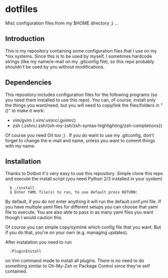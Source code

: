 # dotfiles

Misc configuration files from my $HOME directory ;) ...

## Introduction

This is my repository containing some configuration files that I use on my *nix systems. Since this is to be used by myself, I sometimes hardcode strings (like my name/e-mail on my .gitconfig file), so this repo probably shouldn't be used by you without modifications.

## Dependencies

This repository includes configuration files for the following programs (so you need them installed to use this repo). You can, of course, install only the things you want/need, but you will need to copy/link the files/folders in "()" to make it work:

 * vim/gvim (.vim/.vimrc/.gvimrc)
 * zsh (.zshrc/.zsh/{oh-my-zsh/zsh-syntax-highlighting/zsh-completions})

Of course you need Git too ;) . If you do want to use my .gitconfig, don't forget to change the e-mail and name, unless you want to commit things with my name.

## Installation

Thanks to Dotbot it's very easy to use this repository. Simple clone this repo and execute the install script (you need Python 2/3 installed in your system)

```
  $ ./install
  $ Enter YAML file(s) to run, to use default press RETURN:
```

By default, if you do not enter anything it will run the default.conf.yml file.
If you have multiple yaml files for different setups you can choose that yaml file to execute.
You are also able to pass in as many yaml files you want though I would caution this.

Of course you can simple copy/symlink which config file that you want. But if you do that, you're on your own (e.g. managing updates).

After instalation you need to run

```
  :PluginInstall
```

on Vim command mode to install all plugins. There is no need to do something similar to Oh-My-Zsh or Package Control since they're self contained.


